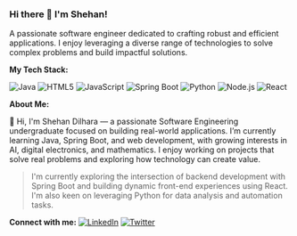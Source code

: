 ### Hi there 👋 I'm Shehan!

A passionate software engineer dedicated to crafting robust and efficient applications. I enjoy leveraging a diverse range of technologies to solve complex problems and build impactful solutions.

**My Tech Stack:**

![Java](https://img.shields.io/badge/Java-%23007396.svg?style=for-the-badge&logo=openjdk&logoColor=white)
![HTML5](https://img.shields.io/badge/HTML5-%23E34F26.svg?style=for-the-badge&logo=html5&logoColor=white)
![JavaScript](https://img.shields.io/badge/JavaScript-%23F7DF1E.svg?style=for-the-badge&logo=javascript&logoColor=black)
![Spring Boot](https://img.shields.io/badge/Spring_Boot-6DB33F?style=for-the-badge&logo=spring-boot&logoColor=white)
![Python](https://img.shields.io/badge/Python-3776AB?style=for-the-badge&logo=python&logoColor=white)
![Node.js](https://img.shields.io/badge/Node.js-%23339933.svg?style=for-the-badge&logo=nodedotjs&logoColor=white)
![React](https://img.shields.io/badge/React-%2361DAFB.svg?style=for-the-badge&logo=react&logoColor=black)

**About Me:**

👋 Hi, I'm Shehan Dilhara — a passionate Software Engineering undergraduate focused on building real-world applications. I’m currently learning Java, Spring Boot, and web development, with growing interests in AI, digital electronics, and mathematics. I enjoy working on projects that solve real problems and exploring how technology can create value.

> I'm currently exploring the intersection of backend development with Spring Boot and building dynamic front-end experiences using React. I'm also keen on leveraging Python for data analysis and automation tasks.

**Connect with me:**
[![LinkedIn](https://img.shields.io/badge/linkedin-%230077B5.svg?style=for-the-badge&logo=linkedin&logoColor=white)](your-linkedin-url) [![Twitter](https://img.shields.io/badge/twitter-%231DA1F2.svg?style=for-the-badge&logo=twitter&logoColor=white)](your-twitter-url)
